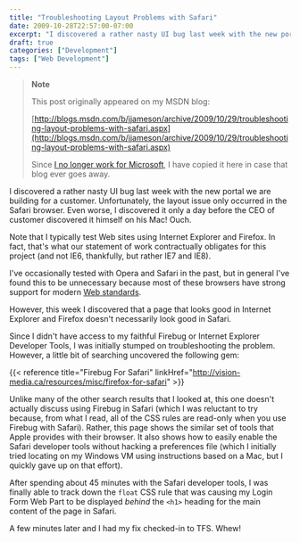 ```yaml
---
title: "Troubleshooting Layout Problems with Safari"
date: 2009-10-28T22:57:00-07:00
excerpt: "I discovered a rather nasty UI bug last week with the new portal we are building for a customer. Unfortunately, the layout issue only occurred in the Safari browser. Even worse, I discovered it only a day before the CEO of customer discovered it himself..."
draft: true
categories: ["Development"]
tags: ["Web Development"]
---
```


> **Note**
>
> This post originally appeared on my MSDN blog:
>
> [http://blogs.msdn.com/b/jjameson/archive/2009/10/29/troubleshooting-layout-problems-with-safari.aspx](http://blogs.msdn.com/b/jjameson/archive/2009/10/29/troubleshooting-layout-problems-with-safari.aspx)
>
> Since [I no longer work for Microsoft](/blog/jjameson/2011/09/02/last-day-with-microsoft), I have copied it here in case that blog ever goes away.

I discovered a rather nasty UI bug last week with the new portal we are building for a customer. Unfortunately, the layout issue only occurred in the Safari browser. Even worse, I discovered it only a day before the CEO of customer discovered it himself on his Mac! Ouch.

Note that I typically test Web sites using Internet Explorer and Firefox. In fact, that's what our statement of work contractually obligates for this project (and not IE6, thankfully, but rather IE7 and IE8).

I've occasionally tested with Opera and Safari in the past, but in general I've found this to be unnecessary because most of these browsers have strong support for modern [Web standards](http://en.wikipedia.org/wiki/Web_standards).

However, this week I discovered that a page that looks good in Internet Explorer and Firefox doesn't necessarily look good in Safari.

Since I didn't have access to my faithful Firebug or Internet Explorer Developer Tools, I was initially stumped on troubleshooting the problem. However, a little bit of searching uncovered the following gem:

{{< reference title="Firebug For Safari" linkHref="http://vision-media.ca/resources/misc/firefox-for-safari" >}}

Unlike many of the other search results that I looked at, this one doesn't actually discuss using Firebug in Safari (which I was reluctant to try because, from what I read, all of the CSS rules are read-only when you use Firebug with Safari). Rather, this page shows the similar set of tools that Apple provides with their browser. It also shows how to easily enable the Safari developer tools without hacking a preferences file (which I initially tried locating on my Windows VM using instructions based on a Mac, but I quickly gave up on that effort).

After spending about 45 minutes with the Safari developer tools, I was finally able to track down the `float` CSS rule that was causing my Login Form Web Part to be displayed *behind* the `<h1>` heading for the main content of the page in Safari.

A few minutes later and I had my fix checked-in to TFS. Whew!

